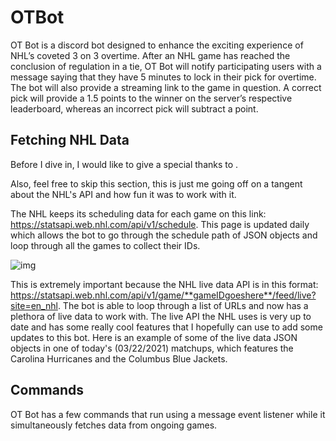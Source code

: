 # OTBot
OT Bot is a discord bot designed to enhance the exciting experience of NHL’s coveted 3 on 3 overtime. After an NHL game has reached the conclusion of regulation in a tie, OT Bot will notify participating users with a message saying that they have 5 minutes to lock in their pick for overtime. The bot will also provide a streaming link to the game in question. A correct pick will provide a 1.5 points to the winner on the server’s respective leaderboard, whereas an incorrect pick will subtract a point.
## Fetching NHL Data
Before I dive in, I would like to give a special thanks to .

Also, feel free to skip this section, this is just me going off on a tangent about the NHL's API and how fun it was to work with it.

The NHL keeps its scheduling data for each game on this link: https://statsapi.web.nhl.com/api/v1/schedule. This page is updated daily which allows the bot to go through the schedule path of JSON objects and loop through all the games to collect their IDs.

![img](https://imgur.com/0dn04N9.png)

This is extremely important because the NHL live data API is in this format: https://statsapi.web.nhl.com/api/v1/game/**gameIDgoeshere**/feed/live?site=en_nhl. The bot is able to loop through a list of URLs and now has a plethora of live data to work with. The live API the NHL uses is very up to date and has some really cool features that I hopefully can use to add some updates to this bot. Here is an example of some of the live data JSON objects in one of today's (03/22/2021) matchups, which features the Carolina Hurricanes and the Columbus Blue Jackets.

## Commands
OT Bot has a few commands that run using a message event listener while it simultaneously fetches data from ongoing games. 

